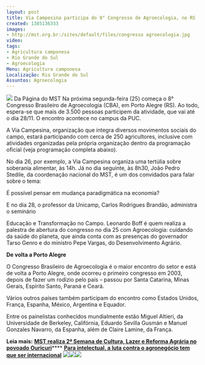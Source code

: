 ```yaml
---
layout: post
title: Via Campesina participa do 8° Congresso de Agroecologia, no RS
created: 1385136333
images:
- http://mst.org.br:/sites/default/files/congresso agroecologia.jpg
video: 
tags:
- Agricultura camponesa
- Rio Grande do Sul
- Agroecologia
Menu: Agricultura camponesa
Localização: Rio Grande do Sul
Assuntos: Agroecologia
---
```



![](/sites/default/files/congresso%20agroecologia.jpg)
Da Página do MST
Na próxima segunda-feira (25) começa o 8° Congresso Brasileiro de Agroecologia (CBA), em Porto Alegre (RS). Ao todo, espera-se que mais de 3.500 pessoas participem da atividade, que vai até o dia 28/11. O encontro acontece no campus da PUC.


A Via Campesina, organização que integra diversos movimentos sociais do campo, estará participando com cerca de 250 agricultores, inclusive com atividades organizadas pela própria organização dentro da programação oficial (veja programação completa abaixo). 


No dia 26, por exemplo, a Via Campesina organiza uma tertúlia sobre soberania alimentar, às 14h. Já no dia seguinte, às 8h30, João Pedro Stedile, da coordenação nacional do MST, é um dos convidados para falar sobre o tema: 

É possível pensar em mudança paradigmática na economia? 

E no dia 28, o professor da Unicamp, Carlos Rodrigues Brandão, administra o seminário 

Educação e Transformação no Campo.
Leonardo Boff é quem realiza a palestra de abertura do congresso no dia 25 com Agroecologia: cuidando da saúde do planeta, que ainda conta com as presenças do governador Tarso Genro e do ministro Pepe Vargas, do Desenvolvimento Agrário.


**De volta a Porto Alegre**


O Congresso Brasileiro de Agroecologia é o maior encontro do setor e está de volta a Porto Alegre, onde ocorreu o primeiro congresso em 2003, depois de fazer um rodízio pelo país – passou por Santa Catarina, Minas Gerais, Espírito Santo, Paraná e Ceará. 


Vários outros países também participam do encontro como Estados Unidos, França, Espanha, México, Argentina e Equador. 


Entre os painelistas conhecidos mundialmente estão Miguel Altieri, da Universidade de Berkeley, Califórnia, Eduardo Sevilla Gusmán e Manuel Gonzales Navarro, da Espanha, além de Claire Lamine, da França.


**Leia mais:**
[**MST realiza 2ª Semana de Cultura, Lazer e Reforma Agrária no povoado Ouricuri**](http://www.mst.org.br/node/15474)****
[**Para intelectual, a luta contra o agronegócio tem que ser internacional**](http://www.mst.org.br/node/15473)
![](/sites/default/files/programa%C3%A7%C3%A3o_congresso_agroecologia_II.jpg)![](/sites/default/files/programa%C3%A7%C3%A3o_congresso_agroecologia_III.jpg)![](/sites/default/files/programa%C3%A7%C3%A3o_congresso_agroecologia.jpg)
 
